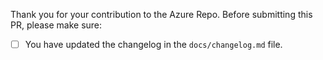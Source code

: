 <!-- markdownlint-disable MD041 -->
<!-- https://learn.microsoft.com/en-us/azure/devops/repos/git/pull-request-templates?view=azure-devops#default-pull-request-templates -->
<!-- Needs to be on main branch per link ... -->

Thank you for your contribution to the Azure Repo.
Before submitting this PR, please make sure:

- [ ] You have updated the changelog in the `docs/changelog.md` file.